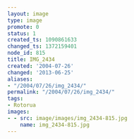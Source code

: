 ```yaml
---
layout: image
type: image
promote: 0
status: 1
created_ts: 1090861633
changed_ts: 1372159401
node_id: 815
title: IMG_2434
created: '2004-07-26'
changed: '2013-06-25'
aliases:
- "/2004/07/26/img_2434/"
permalink: "/2004/07/26/img_2434/"
tags:
- Rotorua
images:
- - src: image/images/img_2434-815.jpg
    name: img_2434-815.jpg
---
```


